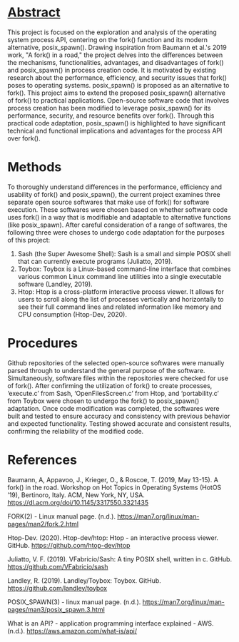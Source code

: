 <h1> <u> Abstract </u> </h1>

  This project is focused on the exploration and analysis of the operating system process API,
centering on the fork() function and its modern alternative, posix_spawn(). Drawing inspiration
from Baumann et al.'s 2019 work, "A fork() in a road," the project delves into the differences
between the mechanisms, functionalities, advantages, and disadvantages of fork() and
posix_spawn() in process creation code. It is motivated by existing research about the
performance, efficiency, and security issues that fork() poses to operating systems.
posix_spawn() is proposed as an alternative to fork(). This project aims to extend the proposed
posix_spawn() alternative of fork() to practical applications. Open-source software code that
involves process creation has been modified to leverage posix_spawn() for its performance,
security, and resource benefits over fork(). Through this practical code adaptation, posix_spawn()
is highlighted to have significant technical and functional implications and advantages for the
process API over fork().

<h1> Methods </h1>

To thoroughly understand differences in the performance, efficiency and usability of
fork() and posix_spawn(), the current project examines three separate open source softwares that
make use of fork() for software execution. These softwares were chosen based on whether
software code uses fork() in a way that is modifiable and adaptable to alternative functions (like
posix_spawn). After careful consideration of a range of softwares, the following three were
choses to undergo code adaptation for the purposes of this project:
1. Sash (the Super Awesome Shell): Sash is a small and simple POSIX shell that can
currently execute programs (Juliatto, 2019).
2. Toybox: Toybox is a Linux-based command-line interface that combines various
common Linux command line utilities into a single executable software (Landley, 2019).
3. Htop: Htop is a cross-platform interactive process viewer. It allows for users to scroll
along the list of processes vertically and horizontally to see their full command lines and
related information like memory and CPU consumption (Htop-Dev, 2020).

<h1> Procedures</h1>

Github repositories of the selected open-source softwares were manually parsed through
to understand the general purpose of the software. Simultaneously, software files within the
repositories were checked for use of fork(). After confirming the utilization of fork() to create
processes, ‘execute.c’ from Sash, ‘OpenFilesScreen.c’ from Htop, and ‘portability.c’ from
Toybox were chosen to undergo the fork() to posix_spawn() adaptation. Once code modification was completed, the
softwares were built and tested to ensure accuracy and consistency with previous behavior and
expected functionality. Testing showed accurate and consistent results, confirming the reliability
of the modified code.

<h1> References </h1>

Baumann, A, Appavoo, J., Krieger, O., & Roscoe, T. (2019, May 13-15). A fork() in the road.
Workshop on Hot Topics in Operating Systems (HotOS ’19), Bertinoro, Italy. ACM, New
York, NY, USA. https://dl.acm.org/doi/10.1145/3317550.3321435

FORK(2) - Linux manual page. (n.d.). https://man7.org/linux/man-pages/man2/fork.2.html

Htop-Dev. (2020). Htop-dev/htop: Htop - an interactive process viewer. GitHub.
https://github.com/htop-dev/htop

Juliatto, V. F. (2019). VFabricio/Sash: A tiny POSIX shell, written in c. GitHub.
https://github.com/VFabricio/sash

Landley, R. (2019). Landley/Toybox: Toybox. GitHub. https://github.com/landley/toybox

POSIX_SPAWN(3) - linux manual page. (n.d.).
https://man7.org/linux/man-pages/man3/posix_spawn.3.html

What is an API? - application programming interface explained - AWS. (n.d.).
https://aws.amazon.com/what-is/api/
